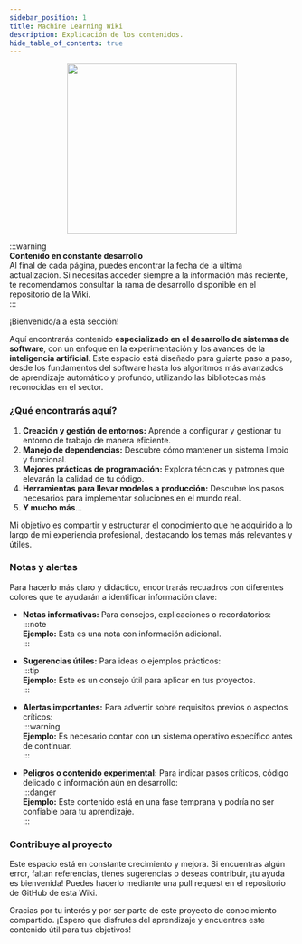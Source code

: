 ```yaml
---
sidebar_position: 1
title: Machine Learning Wiki
description: Explicación de los contenidos.
hide_table_of_contents: true
---
```


<p align="center">
  <img src={require("../img/machine-learning-wiki-logo.png").default} width="300"/>
  <br />
</p>

:::warning  
**Contenido en constante desarrollo**  
Al final de cada página, puedes encontrar la fecha de la última actualización. Si necesitas acceder siempre a la información más reciente, te recomendamos consultar la rama de desarrollo disponible en el repositorio de la Wiki.  
:::

¡Bienvenido/a a esta sección!

Aquí encontrarás contenido **especializado en el desarrollo de sistemas de software**, con un enfoque en la experimentación y los avances de la **inteligencia artificial**. Este espacio está diseñado para guiarte paso a paso, desde los fundamentos del software hasta los algoritmos más avanzados de aprendizaje automático y profundo, utilizando las bibliotecas más reconocidas en el sector.

### ¿Qué encontrarás aquí?

1. **Creación y gestión de entornos:** Aprende a configurar y gestionar tu entorno de trabajo de manera eficiente.
2. **Manejo de dependencias:** Descubre cómo mantener un sistema limpio y funcional.
3. **Mejores prácticas de programación:** Explora técnicas y patrones que elevarán la calidad de tu código.
4. **Herramientas para llevar modelos a producción:** Descubre los pasos necesarios para implementar soluciones en el mundo real.
5. **Y mucho más**...

Mi objetivo es compartir y estructurar el conocimiento que he adquirido a lo largo de mi experiencia profesional, destacando los temas más relevantes y útiles.

### Notas y alertas

Para hacerlo más claro y didáctico, encontrarás recuadros con diferentes colores que te ayudarán a identificar información clave:

- **Notas informativas:** Para consejos, explicaciones o recordatorios:  
  :::note  
  **Ejemplo:** Esta es una nota con información adicional.  
  :::

- **Sugerencias útiles:** Para ideas o ejemplos prácticos:  
  :::tip  
  **Ejemplo:** Este es un consejo útil para aplicar en tus proyectos.  
  :::

- **Alertas importantes:** Para advertir sobre requisitos previos o aspectos críticos:  
  :::warning  
  **Ejemplo:** Es necesario contar con un sistema operativo específico antes de continuar.  
  :::

- **Peligros o contenido experimental:** Para indicar pasos críticos, código delicado o información aún en desarrollo:  
  :::danger  
  **Ejemplo:** Este contenido está en una fase temprana y podría no ser confiable para tu aprendizaje.  
  :::

### Contribuye al proyecto

Este espacio está en constante crecimiento y mejora. Si encuentras algún error, faltan referencias, tienes sugerencias o deseas contribuir, ¡tu ayuda es bienvenida! Puedes hacerlo mediante una pull request en el repositorio de GitHub de esta Wiki.

Gracias por tu interés y por ser parte de este proyecto de conocimiento compartido. ¡Espero que disfrutes del aprendizaje y encuentres este contenido útil para tus objetivos!

